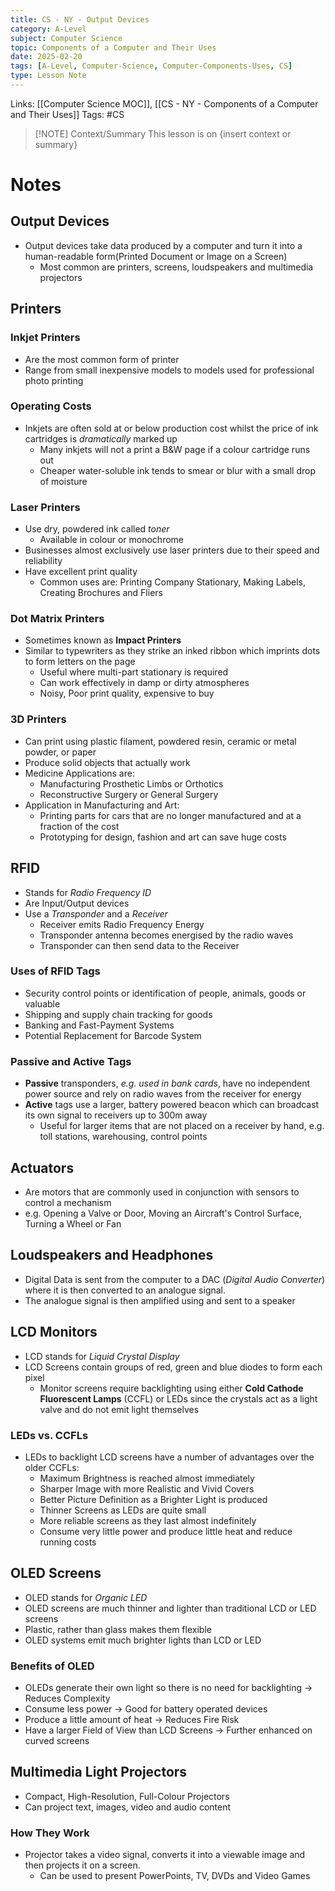 ```yaml
---
title: CS - NY - Output Devices
category: A-Level
subject: Computer Science
topic: Components of a Computer and Their Uses
date: 2025-02-20
tags: [A-Level, Computer-Science, Computer-Components-Uses, CS]
type: Lesson Note
---
```

Links: [[Computer Science MOC]], [[CS - NY - Components of a Computer and Their Uses]]
Tags: #CS 

> [!NOTE] Context/Summary
> This lesson is on {insert context or summary}

# Notes
## Output Devices
- Output devices take data produced by a computer and turn it into a human-readable form(Printed Document or Image on a Screen)
	- Most common are printers, screens, loudspeakers and multimedia projectors
## Printers
### Inkjet Printers
- Are the most common form of printer
- Range from small inexpensive models to models used for professional photo printing
### Operating Costs
- Inkjets are often sold at or below production cost whilst the price of ink cartridges is *dramatically* marked up
	- Many inkjets will not a print a B&W page if a colour cartridge runs out
	- Cheaper water-soluble ink tends to smear or blur with a small drop of moisture
### Laser Printers
- Use dry, powdered ink called *toner*
	- Available in colour or monochrome
- Businesses almost exclusively use laser printers due to their speed and reliability
- Have excellent print quality
	- Common uses are: Printing Company Stationary, Making Labels, Creating Brochures and Fliers
### Dot Matrix Printers
- Sometimes known as **Impact Printers**
- Similar to typewriters as they strike an inked ribbon which imprints dots to form letters on the page
	- Useful where multi-part stationary is required
	- Can work effectively in damp or dirty atmospheres
	- Noisy, Poor print quality, expensive to buy
### 3D Printers
- Can print using plastic filament, powdered resin, ceramic or metal powder, or paper
- Produce solid objects that actually work
- Medicine Applications are:
	- Manufacturing Prosthetic Limbs or Orthotics
	- Reconstructive Surgery or General Surgery
- Application in Manufacturing and Art:
	- Printing parts for cars that are no longer manufactured and at a fraction of the cost
	- Prototyping for design, fashion and art can save huge costs
## RFID
- Stands for *Radio Frequency ID*
- Are Input/Output devices
- Use a *Transponder* and a *Receiver*
	- Receiver emits Radio Frequency Energy
	- Transponder antenna becomes energised by the radio waves
	- Transponder can then send data to the Receiver
### Uses of RFID Tags
- Security control points or identification of people, animals, goods or valuable
- Shipping and supply chain tracking for goods
- Banking and Fast-Payment Systems
- Potential Replacement for Barcode System
### Passive and Active Tags
- **Passive** transponders, *e.g. used in bank cards*, have no independent power source and rely on radio waves from the receiver for energy
- **Active** tags use a larger, battery powered beacon which can broadcast its own signal to receivers up to 300m away 
	- Useful for larger items that are not placed on a receiver by hand, e.g. toll stations, warehousing, control points
## Actuators
- Are motors that are commonly used in conjunction with sensors to control a mechanism
- e.g. Opening a Valve or Door, Moving an Aircraft's Control Surface, Turning a Wheel or Fan
## Loudspeakers and Headphones
- Digital Data is sent from the computer to a DAC (*Digital Audio Converter*) where it is then converted to an analogue signal.
- The analogue signal is then amplified using and sent to a speaker
## LCD Monitors
- LCD stands for *Liquid Crystal Display*
- LCD Screens contain groups of red, green and blue diodes to form each pixel
	- Monitor screens require backlighting using either **Cold Cathode Fluorescent Lamps** (CCFL) or LEDs since the crystals act as a light valve and do not emit light themselves
### LEDs vs. CCFLs
- LEDs to backlight LCD screens have a number of advantages over the older CCFLs:
	- Maximum Brightness is reached almost immediately
	- Sharper Image with more Realistic and Vivid Covers
	- Better Picture Definition as a Brighter Light is produced
	- Thinner Screens as LEDs are quite small
	- More reliable screens as they last almost indefinitely
	- Consume very little power and produce little heat and reduce running costs
## OLED Screens
- OLED stands for *Organic LED*
- OLED screens are much thinner and lighter than traditional LCD or LED screens
- Plastic, rather than glass makes them flexible
- OLED systems emit much brighter lights than LCD or LED
### Benefits of OLED
- OLEDs generate their own light so there is no need for backlighting -> Reduces Complexity
- Consume less power -> Good for battery operated devices
- Produce a little amount of heat -> Reduces Fire Risk
- Have a larger Field of View than LCD Screens -> Further enhanced on curved screens
## Multimedia Light Projectors
- Compact, High-Resolution, Full-Colour Projectors
- Can project text, images, video and audio content
### How They Work
- Projector takes a video signal, converts it into a viewable image and then projects it on a screen.
	- Can be used to present PowerPoints, TV, DVDs and Video Games